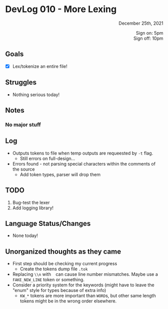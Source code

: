 # DevLog 010 - More Lexing
<div align="right">
December 25th, 2021

Sign on: 5pm\
Sign off: 10pm
</div>

## Goals
- [x] Lex/tokenize an entire file!

## Struggles
- Nothing serious today!

## Notes
### No major stuff

## Log
- Outputs tokens to file when temp outputs are requeested by `-t` flag.
  - Still errors on full-design...
- Errors found - not parsing special characters within the comments of the source
  - Add token types, parser will drop them

## TODO
1. Bug-test the lexer
2. Add logging library!

## Language Status/Changes
- None today!

## Unorganized thoughts as they came
- First step should be checking my current progress
  - Create the tokens dump file `.tok`
- Replacing `\\n` with ` ` can cause line number mismatches. Maybe use a `FAKE_NEW_LINE` token or something.
- Consider a priority system for the keywords (might have to leave the "enum" style for types because of extra info)
  - `KW_*` tokens are more important than `WORD`s, but other same length tokens might be in the wrong order elsewhere.